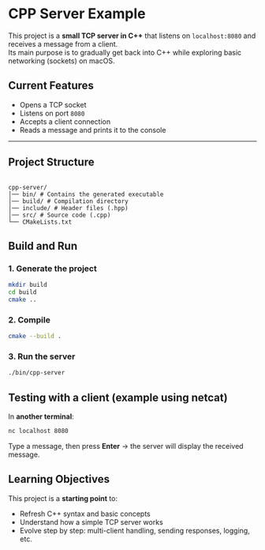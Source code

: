 # CPP Server Example

This project is a **small TCP server in C++** that listens on `localhost:8080` and receives a message from a client.  
Its main purpose is to gradually get back into C++ while exploring basic networking (sockets) on macOS.

## Current Features

- Opens a TCP socket
- Listens on port `8080`
- Accepts a client connection
- Reads a message and prints it to the console

---

## Project Structure

```

cpp-server/
│── bin/ # Contains the generated executable
│── build/ # Compilation directory
│── include/ # Header files (.hpp)
│── src/ # Source code (.cpp)
└── CMakeLists.txt

```

## Build and Run

### 1. Generate the project

```bash
mkdir build
cd build
cmake ..
```

### 2. Compile

```bash
cmake --build .
```

### 3. Run the server

```bash
./bin/cpp-server
```

## Testing with a client (example using netcat)

In **another terminal**:

```bash
nc localhost 8080
```

Type a message, then press **Enter** → the server will display the received message.

## Learning Objectives

This project is a **starting point** to:

- Refresh C++ syntax and basic concepts
- Understand how a simple TCP server works
- Evolve step by step: multi-client handling, sending responses, logging, etc.

